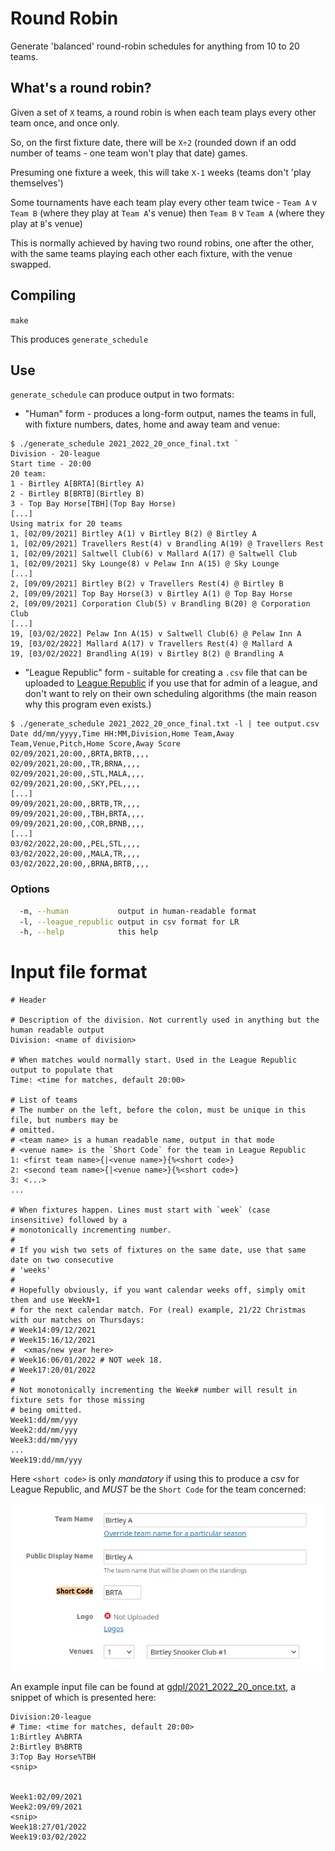 # Round Robin

Generate 'balanced' round-robin schedules for anything from 10 to 20 teams.

## What's a round robin?

Given a set of `X` teams, a round robin is when each team plays every other team once, and once only.

So, on the first fixture date, there will be `X÷2` (rounded down if an odd number of teams - one team won't play that date) games.

Presuming one fixture a week, this will take `X-1` weeks (teams don't 'play themselves')

Some tournaments have each team play every other team twice - `Team A` v `Team B` (where they play at `Team A`'s venue) then `Team B` v `Team A` (where they play at `B`'s venue)

This is normally achieved by having two round robins, one after the other, with the same teams playing each other each fixture, with the venue swapped.

## Compiling

`make`

This produces `generate_schedule`

## Use

`generate_schedule` can produce output in two formats:

- "Human" form - produces a long-form output, names the teams in full, with fixture numbers, dates, home and away team and venue:

```text
$ ./generate_schedule 2021_2022_20_once_final.txt `
Division - 20-league
Start time - 20:00
20 team:
1 - Birtley A[BRTA](Birtley A)
2 - Birtley B[BRTB](Birtley B)
3 - Top Bay Horse[TBH](Top Bay Horse)
[...]
Using matrix for 20 teams
1, [02/09/2021] Birtley A(1) v Birtley B(2) @ Birtley A
1, [02/09/2021] Travellers Rest(4) v Brandling A(19) @ Travellers Rest
1, [02/09/2021] Saltwell Club(6) v Mallard A(17) @ Saltwell Club
1, [02/09/2021] Sky Lounge(8) v Pelaw Inn A(15) @ Sky Lounge
[...]
2, [09/09/2021] Birtley B(2) v Travellers Rest(4) @ Birtley B
2, [09/09/2021] Top Bay Horse(3) v Birtley A(1) @ Top Bay Horse
2, [09/09/2021] Corporation Club(5) v Brandling B(20) @ Corporation Club
[...]
19, [03/02/2022] Pelaw Inn A(15) v Saltwell Club(6) @ Pelaw Inn A
19, [03/02/2022] Mallard A(17) v Travellers Rest(4) @ Mallard A
19, [03/02/2022] Brandling A(19) v Birtley B(2) @ Brandling A
```

- "League Republic" form - suitable for creating a `.csv` file that can be uploaded to [League Republic](https://www.leaguerepublic.com) if you use that for admin of a league, and don't want to rely on their own scheduling algorithms (the main reason why this program even exists.)

```text
$ ./generate_schedule 2021_2022_20_once_final.txt -l | tee output.csv
Date dd/mm/yyyy,Time HH:MM,Division,Home Team,Away Team,Venue,Pitch,Home Score,Away Score
02/09/2021,20:00,,BRTA,BRTB,,,,
02/09/2021,20:00,,TR,BRNA,,,,
02/09/2021,20:00,,STL,MALA,,,,
02/09/2021,20:00,,SKY,PEL,,,,
[...]
09/09/2021,20:00,,BRTB,TR,,,,
09/09/2021,20:00,,TBH,BRTA,,,,
09/09/2021,20:00,,COR,BRNB,,,,
[...]
03/02/2022,20:00,,PEL,STL,,,,
03/02/2022,20:00,,MALA,TR,,,,
03/02/2022,20:00,,BRNA,BRTB,,,,
```

### Options

```bash
  -m, --human           output in human-readable format
  -l, --league_republic output in csv format for LR
  -h, --help            this help
```

# Input file format

```text
# Header

# Description of the division. Not currently used in anything but the human readable output
Division: <name of division>

# When matches would normally start. Used in the League Republic output to populate that
Time: <time for matches, default 20:00>

# List of teams
# The number on the left, before the colon, must be unique in this file, but numbers may be
# omitted.
# <team name> is a human readable name, output in that mode
# <venue name> is the `Short Code` for the team in League Republic
1: <first team name>{|<venue name>}{%<short code>}
2: <second team name>{|<venue name>}{%<short code>}
3: <...>
...

# When fixtures happen. Lines must start with `week` (case insensitive) followed by a
# monotonically incrementing number.
#
# If you wish two sets of fixtures on the same date, use that same date on two consecutive
# 'weeks'
#
# Hopefully obviously, if you want calendar weeks off, simply omit them and use WeekN+1
# for the next calendar match. For (real) example, 21/22 Christmas with our matches on Thursdays:
# Week14:09/12/2021
# Week15:16/12/2021
#  <xmas/new year here>
# Week16:06/01/2022 # NOT week 18.
# Week17:20/01/2022
#
# Not monotonically incrementing the Week# number will result in fixture sets for those missing
# being omitted.
Week1:dd/mm/yyy
Week2:dd/mm/yyy
Week3:dd/mm/yyy
...
Week19:dd/mm/yyy
```

Here `<short code>` is only *mandatory* if using this to produce a csv for League Republic, and *MUST* be the `Short Code` for the team concerned:

!['Short Code' on LR](doc/short_code.png?raw=true "Short Code")

An example input file can be found at [gdpl/2021_2022_20_once.txt](gdpl/2021_2022_20_once.txt), a snippet of which is presented here:

```text
Division:20-league
# Time: <time for matches, default 20:00>
1:Birtley A%BRTA
2:Birtley B%BRTB
3:Top Bay Horse%TBH
<snip>


Week1:02/09/2021
Week2:09/09/2021
<snip>
Week18:27/01/2022
Week19:03/02/2022
```
